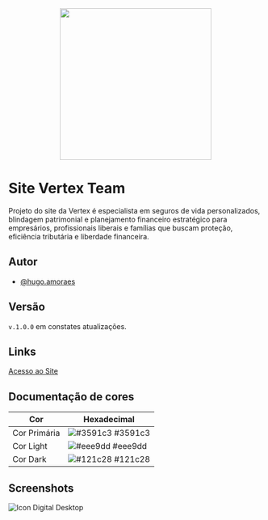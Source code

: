 <div align="center">
<img src="https://github.com/user-attachments/assets/7025eebb-f132-4fa1-84a8-532be6a9e750" width="300px" />
</div>

# Site Vertex Team

Projeto do site da Vertex é especialista em seguros de vida personalizados, blindagem patrimonial e planejamento financeiro estratégico para empresários, profissionais liberais e famílias que buscam proteção, eficiência tributária e liberdade financeira.

## Autor

- [@hugo.amoraes](https://github.com/HugoaMoraes)

## Versão

`v.1.0.0` em constates atualizações.

## Links

[Acesso ao Site](https://github.com/HugoaMoraes/VertexTeam)

## Documentação de cores

| Cor          | Hexadecimal                                                      |
| ------------ | ---------------------------------------------------------------- |
| Cor Primária | ![#3591c3](https://via.placeholder.com/10/3591c3?text=+) #3591c3 |
| Cor Light    | ![#eee9dd](https://via.placeholder.com/10/eee9dd?text=+) #eee9dd |
| Cor Dark     | ![#121c28](https://via.placeholder.com/10/121c28?text=+) #121c28 |

## Screenshots

![Icon Digital Desktop](https://github.com/user-attachments/assets/ebd6d5cd-724f-4995-8c10-50672b7063ee)
